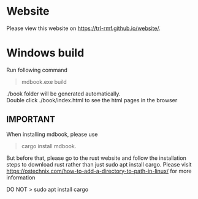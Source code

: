 # Website

Please view this website on https://trl-rmf.github.io/website/.

# Windows build
Run following command  
> mdbook.exe build  

./book folder will be generated automatically.  
Double click ./book/index.html to see the html pages in the browser

## IMPORTANT
When installing mdbook, please use 
> cargo install mdbook. 

But before that, please go to the rust website and follow the installation steps to download rust rather than just sudo apt install cargo. Please visit https://ostechnix.com/how-to-add-a-directory-to-path-in-linux/ for more information

DO NOT > sudo apt install cargo
